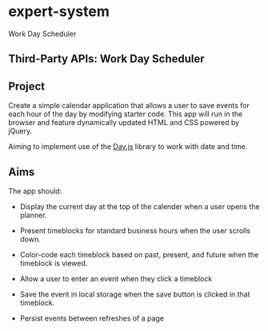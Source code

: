# expert-system
Work Day Scheduler

## Third-Party APIs: Work Day Scheduler

## Project

Create a simple calendar application that allows a user to save events for each hour of the day by modifying starter code. This app will run in the browser and feature dynamically updated HTML and CSS powered by jQuery.

Aiming to implement use of the [Day.js](https://day.js.org/docs/en/display/format) library to work with date and time. 

## Aims

The app should:

* Display the current day at the top of the calender when a user opens the planner.
 
* Present timeblocks for standard business hours when the user scrolls down.
 
* Color-code each timeblock based on past, present, and future when the timeblock is viewed.
 
* Allow a user to enter an event when they click a timeblock

* Save the event in local storage when the save button is clicked in that timeblock.

* Persist events between refreshes of a page

